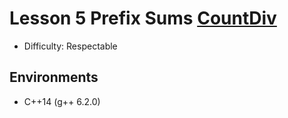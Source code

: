 # Lesson 5 Prefix Sums [CountDiv](https://app.codility.com/programmers/lessons/5-prefix_sums/count_div/)

- Difficulty: Respectable

## Environments

- C++14 (g++ 6.2.0)
